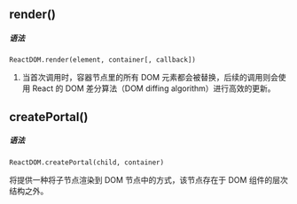 ## render()
##### 语法
```
ReactDOM.render(element, container[, callback])
```
1. 当首次调用时，容器节点里的所有 DOM 元素都会被替换，后续的调用则会使用 React 的 DOM 差分算法（DOM diffing algorithm）进行高效的更新。
## createPortal()
##### 语法
```
ReactDOM.createPortal(child, container)
```
将提供一种将子节点渲染到 DOM 节点中的方式，该节点存在于 DOM 组件的层次结构之外。